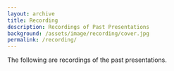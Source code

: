 ```yaml
---
layout: archive
title: Recording
description: Recordings of Past Presentations
background: /assets/image/recording/cover.jpg
permalink: /recording/
---
```


The following are recordings of the past presentations.
